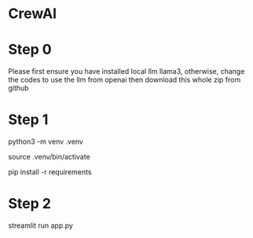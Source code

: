 # CrewAI

# Step 0
Please first ensure you have installed local llm llama3, otherwise, change the codes to use the llm from openai
then download this whole zip from github

# Step 1
python3 -m venv .venv

source .venv/bin/activate

pip install -r requirements

# Step 2
streamlit run app.py
